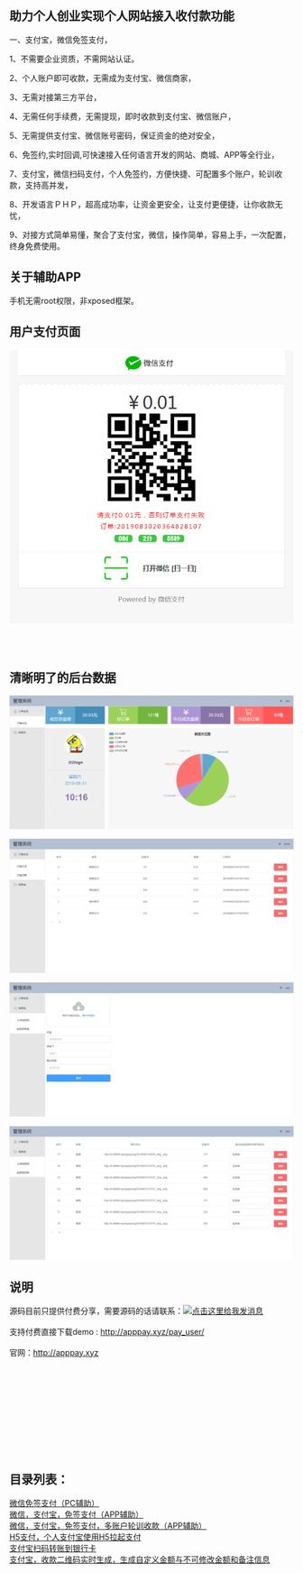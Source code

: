 助力个人创业实现个人网站接入收付款功能
-

一、支付宝，微信免签支付， 

1、不需要企业资质，不需网站认证。

2、个人账户即可收款，无需成为支付宝、微信商家，

3、无需对接第三方平台，

4、无需任何手续费，无需提现，即时收款到支付宝、微信账户，

5、无需提供支付宝、微信账号密码，保证资金的绝对安全，

6、免签约,实时回调,可快速接入任何语言开发的网站、商城、APP等全行业，

7、支付宝，微信扫码支付，个人免签约，方便快捷、可配置多个账户，轮训收款，支持高并发，

8、开发语言ＰＨＰ，超高成功率，让资金更安全，让支付更便捷，让你收款无忧，

9、对接方式简单易懂，聚合了支付宝，微信，操作简单，容易上手，一次配置，终身免费使用。


关于辅助APP
-
手机无需root权限，非xposed框架。


用户支付页面
-

![image](https://github.com/apppay/ManyUsers/blob/master/0.jpg)

<br>
<br>

清晰明了的后台数据
-

![image](https://github.com/apppay/ManyUsers/blob/master/1.png)

![image](https://github.com/apppay/ManyUsers/blob/master/4.png)

![image](https://github.com/apppay/ManyUsers/blob/master/2.png)

![image](https://github.com/apppay/ManyUsers/blob/master/3.png)


说明
-

源码目前只提供付费分享，需要源码的话请联系：<a target="_blank" href="http://wpa.qq.com/msgrd?v=3&uin=754219009&site=qq&menu=yes"><img border="0" src="http://wpa.qq.com/pa?p=2:754219009:51" alt="点击这里给我发消息" title="点击这里给我发消息"/></a>
<br>
<br>
支持付费直接下载demo :  <a href="http://apppay.xyz/pay3/">http://apppay.xyz/pay_user/</a>
<br>
<br>
官网：<a href="http://apppay.xyz">http://apppay.xyz</a>
<br>
<br>
<br>
<br>
<br>
<br>
<br>
<br>
<br>
<br>
<br>
<h2>目录列表：</h2>
<a href="https://github.com/apppay/pc_pay">微信免签支付（PC辅助）</a><br>
<a href="https://github.com/apppay/pay">微信，支付宝，免签支付（APP辅助）</a><br>
<a href="https://github.com/apppay/ManyUsers">微信，支付宝，免签支付，多账户轮训收款（APP辅助）</a><br>
<a href="https://github.com/apppay/h5pay">H5支付，个人支付宝使用H5拉起支付</a><br>
<a href="https://github.com/apppay/zztoyh">支付宝扫码转账到银行卡</a><br>
<a href="https://github.com/apppay/zhifubao">支付宝，收款二维码实时生成，生成自定义金额与不可修改金额和备注信息</a><br>









